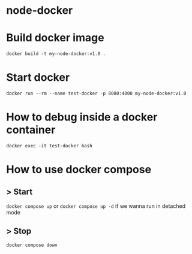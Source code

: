 # node-docker

# Build docker image
`docker build -t my-node-docker:v1.0 .`

# Start docker
`docker run --rm --name test-docker -p 8080:4000 my-node-docker:v1.0`

# How to debug inside a docker container
`docker exec -it test-docker bash`

# How to use docker compose
## > Start
`docker compose up` or `docker compose up -d` if we wanna run in detached mode
## > Stop
`docker compose down`
